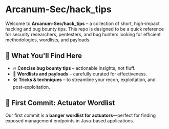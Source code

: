 # Arcanum-Sec/hack_tips

Welcome to **Arcanum-Sec/hack_tips** – a collection of short, high-impact hacking and bug bounty tips. This repo is designed to be a quick reference for security researchers, pentesters, and bug hunters looking for efficient methodologies, wordlists, and payloads.

## 🚀 What You'll Find Here

- 🔥 **Concise bug bounty tips** – actionable insights, not fluff.
- 📂 **Wordlists and payloads** – carefully curated for effectiveness.
- 🛠️ **Tricks & techniques** – to streamline your recon, exploitation, and post-exploitation.

## 📌 First Commit: Actuator Wordlist

Our first commit is a **banger wordlist for actuators**—perfect for finding exposed management endpoints in Java-based applications.

